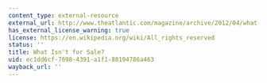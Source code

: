 ```yaml
---
content_type: external-resource
external_url: http://www.theatlantic.com/magazine/archive/2012/04/what-isnt-for-sale/308902/
has_external_license_warning: true
license: https://en.wikipedia.org/wiki/All_rights_reserved
status: ''
title: What Isn't for Sale?
uid: ec1dd6cf-7698-4391-a1f1-88194786a463
wayback_url: ''
---
```


